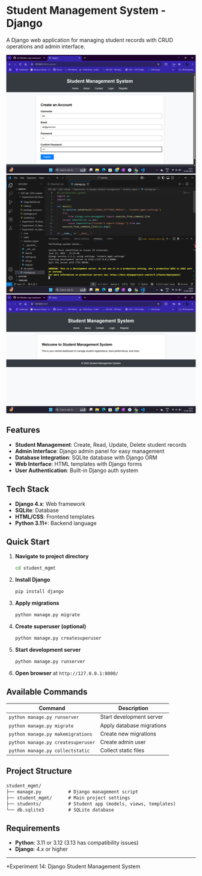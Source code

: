 # Student Management System - Django

A Django web application for managing student records with CRUD operations and admin interface.

![alt text](<Screenshot (77).png>) ![alt text](<Screenshot (75).png>) ![alt text](<Screenshot (76).png>)
## Features

- **Student Management**: Create, Read, Update, Delete student records
- **Admin Interface**: Django admin panel for easy management
- **Database Integration**: SQLite database with Django ORM
- **Web Interface**: HTML templates with Django forms
- **User Authentication**: Built-in Django auth system

## Tech Stack

- **Django 4.x**: Web framework
- **SQLite**: Database
- **HTML/CSS**: Frontend templates
- **Python 3.11+**: Backend language

## Quick Start

1. **Navigate to project directory**
   ```bash
   cd student_mgmt
   ```

2. **Install Django**
   ```bash
   pip install django
   ```

3. **Apply migrations**
   ```bash
   python manage.py migrate
   ```

4. **Create superuser (optional)**
   ```bash
   python manage.py createsuperuser
   ```

5. **Start development server**
   ```bash
   python manage.py runserver
   ```

6. **Open browser** at `http://127.0.0.1:8000/`

## Available Commands

| Command | Description |
|---------|-------------|
| `python manage.py runserver` | Start development server |
| `python manage.py migrate` | Apply database migrations |
| `python manage.py makemigrations` | Create new migrations |
| `python manage.py createsuperuser` | Create admin user |
| `python manage.py collectstatic` | Collect static files |

## Project Structure

```
student_mgmt/
├── manage.py          # Django management script
├── student_mgmt/      # Main project settings
├── students/          # Student app (models, views, templates)
└── db.sqlite3         # SQLite database
```

## Requirements

- **Python**: 3.11 or 3.12 (3.13 has compatibility issues)
- **Django**: 4.x or higher

---
*Experiment 14: Django Student Management System